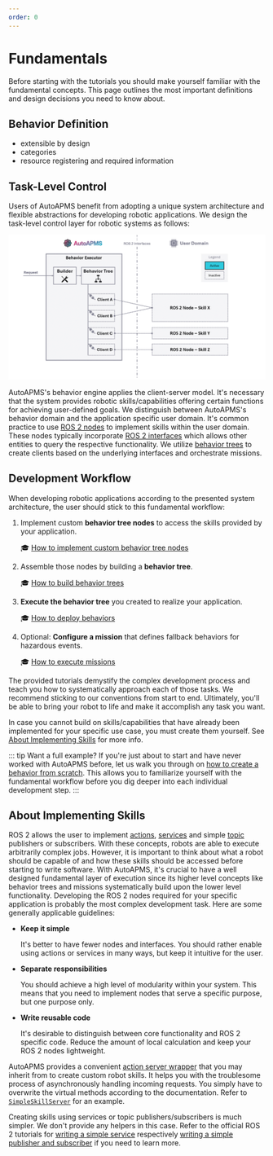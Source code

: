 ```yaml
---
order: 0
---
```

# Fundamentals

Before starting with the tutorials you should make yourself familiar with the fundamental concepts. This page outlines the most important definitions and design decisions you need to know about.

## Behavior Definition

- extensible by design
- categories
- resource registering and required information

## Task-Level Control

Users of AutoAPMS benefit from adopting a unique system architecture and flexible abstractions for developing robotic applications. We design the task-level control layer for robotic systems as follows:

![AutoAPMS System Architecture](./system-architecture.gif)

AutoAPMS's behavior engine applies the client-server model. It's necessary that the system provides robotic skills/capabilities offering certain functions for achieving user-defined goals. We distinguish between AutoAPMS's behavior domain and the application specific user domain. It's common practice to use [ROS 2 nodes](https://docs.ros.org/en/humble/Concepts/Basic/About-Nodes.html) to implement skills within the user domain. These nodes typically incorporate [ROS 2 interfaces](https://docs.ros.org/en/humble/Concepts/Basic/About-Interfaces.html) which allows other entities to query the respective functionality. We utilize [behavior trees](./behavior-trees.md) to create clients based on the underlying interfaces and orchestrate missions.

## Development Workflow

When developing robotic applications according to the presented system architecture, the user should stick to this fundamental workflow:

1. Implement custom **behavior tree nodes** to access the skills provided by your application.

    🎓 [How to implement custom behavior tree nodes](../tutorial/implementing-behavior-tree-nodes.md)

2. Assemble those nodes by building a **behavior tree**.

    🎓 [How to build behavior trees](../tutorial/building-behavior-trees.md)

3. **Execute the behavior tree** you created to realize your application.

    🎓 [How to deploy behaviors](../tutorial/deploying-behaviors.md)

4. Optional: **Configure a mission** that defines fallback behaviors for hazardous events.

    🎓 [How to execute missions](../tutorial/executing-missions.md)

The provided tutorials demystify the complex development process and teach you how to systematically approach each of those tasks. We recommend sticking to our conventions from start to end. Ultimately, you'll be able to bring your robot to life and make it accomplish any task you want.

In case you cannot build on skills/capabilities that have already been implemented for your specific use case, you must create them yourself. See [About Implementing Skills](#about-implementing-skills) for more info.

::: tip Want a full example?
If you're just about to start and have never worked with AutoAPMS before, let us walk you through on [how to create a behavior from scratch](../tutorial/creating-a-behavior-from-scratch.md). This allows you to familiarize yourself with the fundamental workflow before you dig deeper into each individual development step.
:::

## About Implementing Skills

ROS 2 allows the user to implement [actions](https://docs.ros.org/en/humble/Concepts/Basic/About-Actions.html), [services](https://docs.ros.org/en/humble/Concepts/Basic/About-Services.html) and simple [topic](https://docs.ros.org/en/humble/Concepts/Basic/About-Topics.html) publishers or subscribers. With these concepts, robots are able to execute arbitrarily complex jobs. However, it is important to think about what a robot should be capable of and how these skills should be accessed before starting to write software. With AutoAPMS, it's crucial to have a well designed fundamental layer of execution since its higher level concepts like behavior trees and missions systematically build upon the lower level functionality. Developing the ROS 2 nodes required for your specific application is probably the most complex development task. Here are some generally applicable guidelines:

- **Keep it simple**

  It's better to have fewer nodes and interfaces. You should rather enable using actions or services in many ways, but keep it intuitive for the user.

- **Separate responsibilities**

  You should achieve a high level of modularity within your system. This means that you need to implement nodes that serve a specific purpose, but one purpose only.

- **Write reusable code**

  It's desirable to distinguish between core functionality and ROS 2 specific code. Reduce the amount of local calculation and keep your ROS 2 nodes lightweight.

AutoAPMS provides a convenient [action server wrapper](https://robin-mueller.github.io/auto-apms/classauto__apms__util_1_1ActionWrapper.html) that you may inherit from to create custom robot skills. It helps you with the troublesome process of asynchronously handling incoming requests. You simply have to overwrite the virtual methods according to the documentation. Refer to [`SimpleSkillServer`](../tutorial/creating-a-behavior-from-scratch.md#server) for an example.

Creating skills using services or topic publishers/subscribers is much simpler. We don't provide any helpers in this case. Refer to the official ROS 2 tutorials for [writing a simple service](https://docs.ros.org/en/humble/tutorial/Beginner-Client-Libraries/Writing-A-Simple-Cpp-Service-And-Client.html#write-the-service-node) respectively [writing a simple publisher and subscriber](https://docs.ros.org/en/humble/tutorial/Beginner-Client-Libraries/Writing-A-Simple-Cpp-Publisher-And-Subscriber.html) if you need to learn more.
